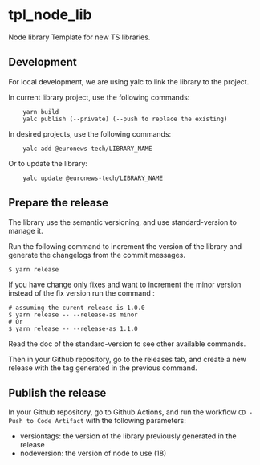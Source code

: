 # tpl_node_lib
Node library Template for new TS libraries.

## Development
For local development, we are using yalc to link the library to the project.

In current library project, use the following commands:
```shell
    yarn build
    yalc publish (--private) (--push to replace the existing)
```

In desired projects, use the following commands:
```shell
    yalc add @euronews-tech/LIBRARY_NAME
```
Or to update the library: 
```shell
    yalc update @euronews-tech/LIBRARY_NAME
```

## Prepare the release

The library use the semantic versioning, and use standard-version to manage it.

Run the following command to increment the version of the library and generate the changelogs from the commit messages.

```shell
$ yarn release
```

If you have change only fixes and want to increment the minor version instead of the fix version run the command :

```shell
# assuming the curent release is 1.0.0
$ yarn release -- --release-as minor
# Or
$ yarn release -- --release-as 1.1.0
```

Read the doc of the standard-version to see other available commands.

Then in your Github repository, go to the releases tab, and create a new release with the tag generated in the previous command.

## Publish the release

In your Github repository, go to Github Actions, and run the workflow `CD - Push to Code Artifact` with the following parameters:
- versiontags: the version of the library previously generated in the release
- nodeversion: the version of node to use (18)
